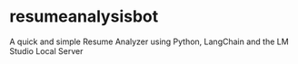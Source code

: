# resumeanalysisbot
A quick and simple Resume Analyzer using Python, LangChain and the LM Studio Local Server
